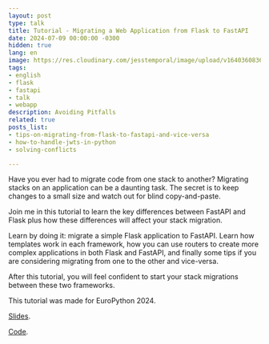 ```yaml
---
layout: post
type: talk
title: Tutorial - Migrating a Web Application from Flask to FastAPI
date: 2024-07-09 00:00:00 -0300
hidden: true
lang: en
image: https://res.cloudinary.com/jesstemporal/image/upload/v1640360836/covers/tutorial_gfgm5n.png
tags:
- english
- flask
- fastapi
- talk
- webapp
description: Avoiding Pitfalls
related: true
posts_list:
- tips-on-migrating-from-flask-to-fastapi-and-vice-versa
- how-to-handle-jwts-in-python
- solving-conflicts

---
```

Have you ever had to migrate code from one stack to another? Migrating stacks on an application can be a daunting task. The secret is to keep changes to a small size and watch out for blind copy-and-paste.

Join me in this tutorial to learn the key differences between FastAPI and Flask plus how these differences will affect your stack migration.

Learn by doing it: migrate a simple Flask application to FastAPI. Learn how templates work in each framework, how you can use routers to create more complex applications in both Flask and FastAPI, and finally some tips if you are considering migrating from one to the other and vice-versa.

After this tutorial, you will feel confident to start your stack migrations between these two frameworks.

This tutorial was made for EuroPython 2024.

[Slides](/slides/flasktofastapi/).

[Code](https://github.com/jtemporal/flask-to-fastapi/).

